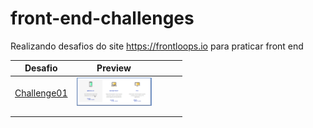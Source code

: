 # front-end-challenges

Realizando desafios do site https://frontloops.io para praticar front end

| Desafio                                                                                 | Preview                                                 |     |     |     |
| --------------------------------------------------------------------------------------- | ------------------------------------------------------- | --- | --- | --- |
| [Challenge01](https://github.com/filiphis/front-end-challenges/tree/master/challenge01) | <img  src = "images/challenge01.png " width = "120 " /> |     |     |     |
|                                                                                         |                                                         |     |     |     |
|                                                                                         |                                                         |     |     |     |
